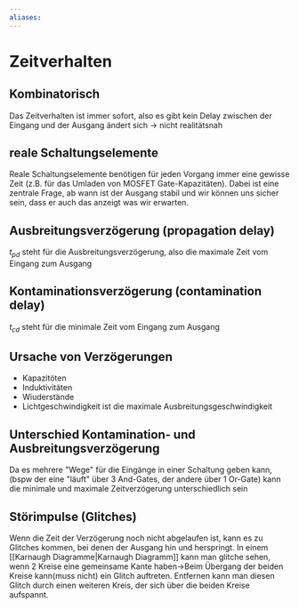```yaml
---
aliases: 
---
```

# Zeitverhalten
## Kombinatorisch
Das Zeitverhalten ist immer sofort, also es gibt kein Delay zwischen der Eingang und der Ausgang ändert sich -> nicht realitätsnah
## reale Schaltungselemente
Reale Schaltungselemente benötigen für jeden Vorgang immer eine gewisse Zeit (z.B. für das Umladen von MOSFET Gate-Kapazitäten). Dabei ist eine zentrale Frage, ab wann ist der Ausgang stabil und wir können uns sicher sein, dass er auch das anzeigt was wir erwarten.
## Ausbreitungsverzögerung (propagation delay)
$t_{pd}$ steht für die Ausbreitungsverzögerung, also die maximale Zeit vom Eingang zum Ausgang
## Kontaminationsverzögerung (contamination delay)
$t_{cd}$ steht für die minimale Zeit vom Eingang zum Ausgang
## Ursache von Verzögerungen
- Kapazitöten
- Induktivitäten
- Wiuderstände
- Lichtgeschwindigkeit ist die maximale Ausbreitungsgeschwindigkeit

## Unterschied Kontamination- und Ausbreitungsverzögerung
Da es mehrere "Wege" für die Eingänge in einer Schaltung geben kann, (bspw der eine "läuft" über 3 And-Gates, der andere über 1 Or-Gate) kann die minimale und maximale Zeitverzögerung unterschiedlich sein

## Störimpulse (Glitches)
Wenn die Zeit der Verzögerung noch nicht abgelaufen ist, kann es zu Glitches kommen, bei denen der Ausgang hin und herspringt.
In einem [[Karnaugh Diagramme|Karnaugh Diagramm]] kann man glitche sehen, wenn 2 Kreise eine gemeinsame Kante haben->Beim Übergang der beiden Kreise kann(muss nicht) ein Glitch auftreten. Entfernen kann man diesen Glitch durch einen weiteren Kreis, der sich über die beiden Kreise aufspannt.